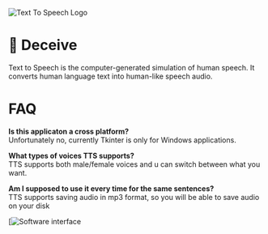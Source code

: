 
![Text To Speech Logo]( https://i.imgur.com/R6ceShp.png)

# :robot: Deceive 

Text to Speech is the computer-generated simulation of human speech. It converts human language text into human-like speech audio. 

# FAQ

**Is this applicaton a cross platform?**  
Unfortunately no, currently Tkinter is only for Windows applications.

**What types of voices TTS supports?**  
TTS supports both male/female voices and u can switch between what you want.

**Am I supposed to use it every time for the same sentences?**  
TTS supports saving audio in mp3 format, so you will be able to save audio on your disk


 [![Software interface]( https://i.imgur.com/v57gHUv.jpeg)
